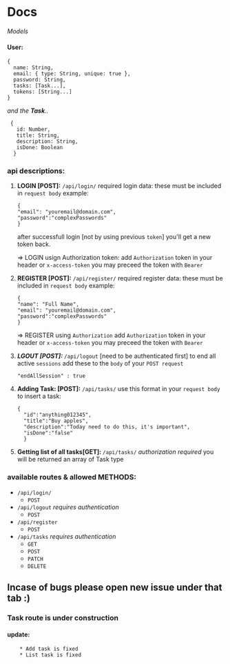 # Docs

*Models*
#### User:
    {
      name: String,
      email: { type: String, unique: true },
      password: String,
      tasks: [Task...],
      tokens: [String...]
    }

*and the <b>Task</b>..*

     {
       id: Number,
       title: String,
       description: String,
       isDone: Boolean
      }
   

### api descriptions:

1. <b>LOGIN [POST]:</b> `/api/login/`
  required login data:
  these must be included in `request body`
  example:
      ```
      {
      "email": "youremail@domain.com",
      "password":"complexPasswords"
      }
      ```
   after successfull login [not by using previous `token`]  you'll get a new token back.
   
   => LOGIN  usign Authorization token: 
      add `Authorization` token in your header or `x-access-token` you may preceed the token with `Bearer`

2. <b>REGISTER [POST]:</b> `/api/register/`
  required register data:
  these must be included in `request body`
  example:
      ```
      {
      "name": "Full Name",
      "email": "youremail@domain.com",
      "password":"complexPasswords"
      }
      ```
   
   => REGISTER using `Authorization`
      add `Authorization` token in your header or `x-access-token` you may preceed the token with `Bearer`
3. <i> <b> LGOUT [POST]: </b> </i>  `/api/logout` [need to be authenticated first] 
      to end all active `sessions` add these to the `body` of your `POST request`
      ```
      "endAllSession" : true
      ```
4.  <b>Adding Task: [POST]:</b> `/api/tasks/`
    use this format in your `request body` to insert a task:
    ```
    {
      "id":"anything012345",
      "title":"Buy apples",
      "description":"Today need to do this, it's important",
      "isDone":"false"
      }
    ```

5. <b> Getting list of all tasks[GET]: </b> `/api/tasks/` *authorization required*
      you will be returned an array of Task type

### available routes & allowed METHODS: 
  * `/api/login/`
    * `POST`
  * `/api/logout` *requires authentication*
    * `POST`
  * `/api/register`
    * `POST`
  * `/api/tasks` *requires authentication*
    * `GET`
    * `POST`
    * `PATCH`
    * `DELETE` 

## Incase of bugs please open new issue under that tab :) 

### Task route is under construction 
   #### update: 
        * Add task is fixed
        * List task is fixed
